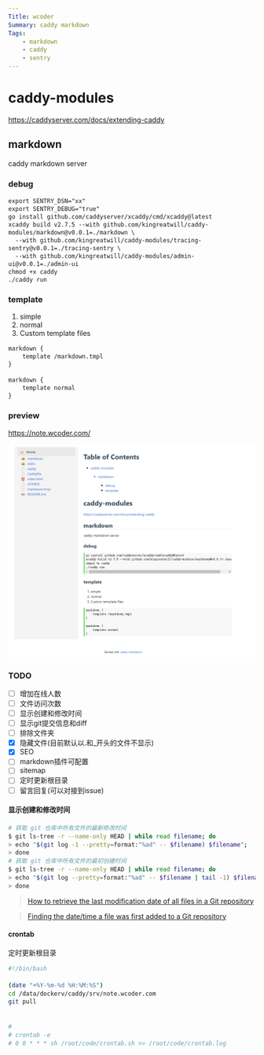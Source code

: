 ```yaml
---
Title: wcoder 
Summary: caddy markdown
Tags:
    - markdown
    - caddy
    - sentry
---
```


# caddy-modules

https://caddyserver.com/docs/extending-caddy

## markdown
caddy markdown server

### debug


```
export SENTRY_DSN="xx"
export SENTRY_DEBUG="true"
go install github.com/caddyserver/xcaddy/cmd/xcaddy@latest
xcaddy build v2.7.5 --with github.com/kingreatwill/caddy-modules/markdown@v0.0.1=./markdown \
  --with github.com/kingreatwill/caddy-modules/tracing-sentry@v0.0.1=./tracing-sentry \
  --with github.com/kingreatwill/caddy-modules/admin-ui@v0.0.1=./admin-ui
chmod +x caddy
./caddy run
```

### template
1. simple
2. normal
3. Custom template files
```
markdown {
    template /markdown.tmpl
}

markdown {
    template normal
}
```

### preview

https://note.wcoder.com/

![](preview.png)

### TODO
- [ ] 增加在线人数
- [ ] 文件访问次数
- [ ] 显示创建和修改时间
- [ ] 显示git提交信息和diff
- [ ] 排除文件夹
- [x] 隐藏文件(目前默认以.和_开头的文件不显示)
- [x] SEO
- [ ] markdown插件可配置
- [ ] sitemap
- [ ] 定时更新根目录
- [ ] 留言回复(可以对接到issue)

#### 显示创建和修改时间
```bash
# 获取 git 仓库中所有文件的最新修改时间
$ git ls-tree -r --name-only HEAD | while read filename; do
> echo "$(git log -1 --pretty=format:"%ad" -- $filename) $filename";
> done
# 获取 git 仓库中所有文件的最初创建时间
$ git ls-tree -r --name-only HEAD | while read filename; do
> echo "$(git log --pretty=format:"%ad" -- $filename | tail -1) $filename";
> done
```

> [How to retrieve the last modification date of all files in a Git repository](https://serverfault.com/questions/401437/how-to-retrieve-the-last-modification-date-of-all-files-in-a-git-repository/401450#401450)

> [Finding the date/time a file was first added to a Git repository](https://stackoverflow.com/questions/2390199/finding-the-date-time-a-file-was-first-added-to-a-git-repository/2390382#2390382)

#### crontab
定时更新根目录
```sh
#!/bin/bash  

(date "+%Y-%m-%d %H:%M:%S")
cd /data/dockerv/caddy/srv/note.wcoder.com
git pull


# 
# crontab -e
# 0 0 * * * sh /root/code/crontab.sh >> /root/code/crontab.log
```
